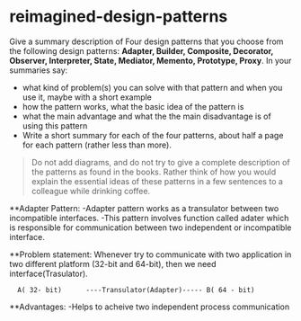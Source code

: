 # reimagined-design-patterns

Give a summary description of Four design patterns that you choose from the following design patterns: **Adapter,  Builder, Composite, Decorator, Observer, Interpreter, State, Mediator, Memento, Prototype, Proxy**. In your summaries say:

- what kind of problem(s) you can solve with that pattern and when you use it, maybe with a short example
- how the pattern works, what the basic idea of the pattern is
- what the main advantage and what the the main disadvantage is of using this pattern
- Write a short summary for each of the four patterns, about half a page for each pattern (rather less than more). 

> Do not add diagrams, and do not try to give a complete description of the patterns as found in the books. Rather think of how you would explain the essential ideas of these patterns in a few sentences to a colleague while drinking coffee.
> 



**Adapter Pattern:
          -Adapter pattern works as a transulator between two incompatible interfaces.
          -This pattern involves function called adater which is responsible for communication between two 
           independent or incompatible interface.

**Problem statement:
    Whenever try to communicate with two application in two different platform (32-bit and 64-bit), then we need interface(Trasulator).
      
      A( 32- bit)      ----Transulator(Adapter)----- B( 64 - bit)
**Advantages:
  -Helps to acheive two independent process communication    
    
